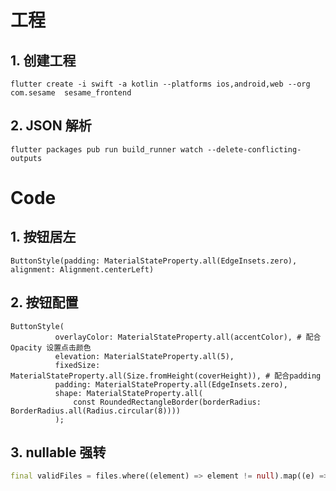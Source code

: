 # 工程
## 1. 创建工程

```shell
flutter create -i swift -a kotlin --platforms ios,android,web --org com.sesame  sesame_frontend
```

## 2. JSON 解析
```shell
flutter packages pub run build_runner watch --delete-conflicting-outputs
```

# Code
## 1. 按钮居左

```text
ButtonStyle(padding: MaterialStateProperty.all(EdgeInsets.zero), alignment: Alignment.centerLeft)
```

## 2. 按钮配置

```text
ButtonStyle(
          overlayColor: MaterialStateProperty.all(accentColor), # 配合 Opacity 设置点击颜色
          elevation: MaterialStateProperty.all(5),
          fixedSize: MaterialStateProperty.all(Size.fromHeight(coverHeight)), # 配合padding
          padding: MaterialStateProperty.all(EdgeInsets.zero),
          shape: MaterialStateProperty.all(
              const RoundedRectangleBorder(borderRadius: BorderRadius.all(Radius.circular(8))))
          );
```

## 3. nullable 强转

```dart
final validFiles = files.where((element) => element != null).map((e) => e!).toList();
```